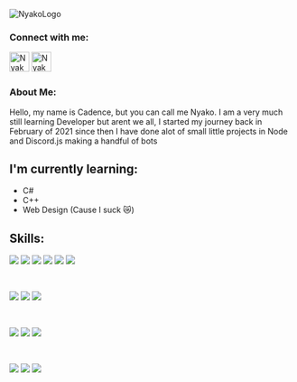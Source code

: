 ![NyakoLogo](https://user-images.githubusercontent.com/76189851/212523027-39da436d-ad28-4ed3-ae24-ac58a672d5e8.png)

### Connect with me:
<a href="http://www.twitter.com/nyakonii"><img src="https://user-images.githubusercontent.com/76189851/212523415-419239f4-dd09-4585-8145-5f4f1d5b4508.png" alt="Nyako | Twitter" width="35px"/></a>
<a href="http://www.github.com/Nyakonii"><img src="https://user-images.githubusercontent.com/76189851/212523470-196401a4-e8ac-49c3-9835-de8004dc91ba.png" alt="Nyako | Github" width="35px"/></a>
<br/>

### About Me:
Hello, my name is Cadence, but you can call me Nyako. I am a very much still learning Developer but arent we all, I started my journey back in February of 2021 since then I have done alot of small little projects in Node and Discord.js making a handful of bots
<br/>

## I'm currently learning:
- C#
- C++
- Web Design (Cause I suck 😿)

## Skills:

![](https://img.shields.io/badge/Code-C++-informational?style=for-the-badge&logo=cplusplus&color=00599C)
![](https://img.shields.io/badge/Code-CSharp-informational?style=for-the-badge&logo=csharp&color=239120)
![](https://img.shields.io/badge/Code-Lua-informational?style=for-the-badge&logo=lua&color=2C2D72)
![](https://img.shields.io/badge/Code-JavaScript-informational?style=for-the-badge&logo=JavaScript&color=F7DF1E)
![](https://img.shields.io/badge/Code-Python-informational?style=for-the-badge&logo=python&color=3776AB)
![](https://img.shields.io/badge/Code-HTML5-informational?style=for-the-badge&logo=HTML5&color=E34F26)

</br>

![](https://img.shields.io/badge/Framework-.Net-informational?style=for-the-badge&logo=dotnet&color=512BD4)
![](https://img.shields.io/badge/Framework-React-informational?style=for-the-badge&logo=react&color=61DAFB)
![](https://img.shields.io/badge/Framework-Next.JS-informational?style=for-the-badge&logo=nextdotjs&color=000000)

</br> 

![](https://img.shields.io/badge/Database-MySQL-informational?style=for-the-badge&logo=mysql&color=4479A1)
![](https://img.shields.io/badge/Database-MariaDB-informational?style=for-the-badge&logo=mariadb&color=003545)
![](https://img.shields.io/badge/Database-SQLite-informational?style=for-the-badge&logo=SQLite&color=003B57)

</br>

![](https://img.shields.io/badge/Style-Bootstrap-informational?style=for-the-badge&logo=Bootstrap&color=7952B3)
![](https://img.shields.io/badge/Style-ChakraUI-informational?style=for-the-badge&logo=chakraui&color=319795)
![](https://img.shields.io/badge/Style-CSS3-informational?style=for-the-badge&logo=CSS3&color=1572B6)

<!---
[![Readme Card](https://github-readme-stats.vercel.app/api/pin/?username=Nyakonii&repo=StudyProjects&bg_color=1e1e2e&text_color=cdd6f4&icon_color=cba6f7&title_color=94e2d5&hide_border=true)](https://github.com/Nyakonii/StudyProjects)
                            
![Nyako's Failure Tracker](https://github-readme-stats.vercel.app/api?username=Nyakonii&hide=issues&count_private=true&bg_color=1e1e2e&text_color=cdd6f4&icon_color=cba6f7&title_color=94e2d5&hide_border=true&custom_title=Nyakos-Failure-Tracker)

[![Top Langs](https://github-readme-stats.vercel.app/api/top-langs/?username=Nyakonii&count_private=true&bg_color=1e1e2e&text_color=cdd6f4&icon_color=cba6f7&title_color=94e2d5&hide_border=true)](https://github.com/Nyakonii)

<br/>
<br/>
